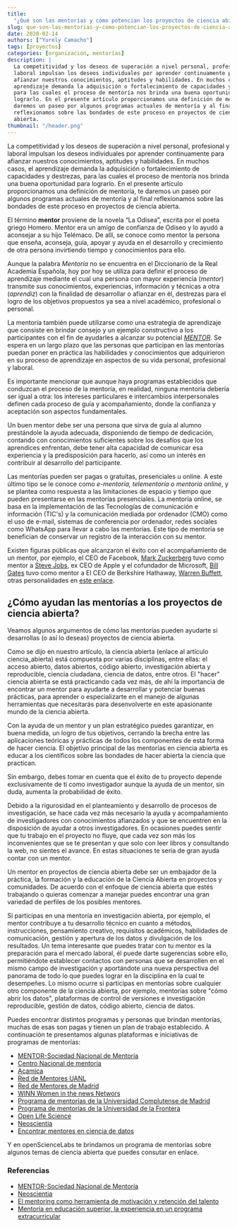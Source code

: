 ```yaml
---
title:
  "¿Qué son las mentorías y cómo potencian los proyectos de ciencia abierta?"
slug: que-son-las-mentorias-y-como-potencian-los-proyectos-de-ciencia-abierta
date: 2020-02-14
authors: ["Yurely Camacho"]
tags: [proyectos]
categories: [organización, mentorías]
description: |
  La competitividad y los deseos de superación a nivel personal, profesional y
  laboral impulsan los deseos individuales por aprender continuamente para
  afianzar nuestros conocimientos, aptitudes y habilidades. En muchos casos, el
  aprendizaje demanda la adquisición o fortalecimiento de capacidades y destrezas,
  para las cuales el proceso de mentoría nos brinda una buena oportunidad para
  lograrlo. En el presente artículo proporcionamos una definición de mentoría, te
  daremos un paseo por algunos programas actuales de mentoría y al final
  reflexionamos sobre las bondades de este proceso en proyectos de ciencia
  abierta.
thumbnail: "/header.png"
---
```


<!-- # ¿Qué son las mentorías y cómo potencian los proyectos de  ciencia abierta? -->
<!-- **Por Yurely Camacho** -->

La competitividad y los deseos de superación a nivel personal, profesional y
laboral impulsan los deseos individuales por aprender continuamente para
afianzar nuestros conocimientos, aptitudes y habilidades. En muchos casos, el
aprendizaje demanda la adquisición o fortalecimiento de capacidades y destrezas,
para las cuales el proceso de mentoría nos brinda una buena oportunidad para
lograrlo. En el presente artículo proporcionamos una definición de mentoría, te
daremos un paseo por algunos programas actuales de mentoría y al final
reflexionamos sobre las bondades de este proceso en proyectos de ciencia
abierta.

<!-- TEASER_END -->

El término **mentor** proviene de la novela “La Odisea”, escrita por el poeta
griego Homero. Mentor era un amigo de confianza de Odiseo y lo ayudó a aconsejar
a su hijo Telémaco. De allí, se conoce como mentor la persona que enseña,
aconseja, guía, apoyar y ayuda en el desarrollo y crecimiento de otra persona
invirtiendo tiempo y conocimientos para ello.

Aunque la palabra _Mentoría_ no se encuentra en el Diccionario de la Real
Academia Española, hoy por hoy se utiliza para definir el proceso de aprendizaje
mediante el cual una persona con mayor experiencia (_mentor_) transmite sus
conocimientos, experiencias, información y técnicas a otra (_aprendiz_) con la
finalidad de desarrollar o afianzar en él, destrezas para el logro de los
objetivos propuestos ya sea a nivel académico, profesional o personal.

La mentoría también puede utilizarse como una estrategia de aprendizaje que
consiste en brindar consejo y un ejemplo constructivo a los participantes con el
fin de ayudarles a alcanzar su potencial [_MENTOR_](https://www.mentoring.org/).
Se espera en un largo plazo que las personas que participan en las mentorías
puedan poner en práctica las habilidades y conocimientos que adquirieron en su
proceso de aprendizaje en aspectos de su vida personal, profesional y laboral.

Es importante mencionar que aunque haya programas establecidos que conduzcan el
proceso de la mentoría, en realidad, ninguna mentoría debería ser igual a otra:
los intereses particulares e intercambios interpersonales definen cada proceso
de guía y acompañamiento, donde la confianza y aceptación son aspectos
fundamentales.

Un buen mentor debe ser una persona que sirva de guía al alumno prestándole la
ayuda adecuada, disponiendo de tiempo de dedicación, contando con conocimientos
suficientes sobre los desafíos que los aprendices enfrentan, debe tener alta
capacidad de comunicar esa experiencia y la predisposición para hacerlo, así
como un interés en contribuir al desarrollo del participante.

Las mentorías pueden ser pagas o gratuitas, presenciales u online. A este último
tipo se le conoce como _e-mentoría, telementoría o mentoría online_, y se
plantea como respuesta a las limitaciones de espacio y tiempo que pueden
presentarse en las mentorías presenciales. La mentoría online, se basa en la
implementación de las Tecnologías de comunicación e información (TIC's) y la
comunicación mediada por ordenador (CMO) como el uso de e-mail, sistemas de
conferencia por ordenador, redes sociales como WhatsApp para llevar a cabo las
mentorías. Este tipo de mentoría se benefician de conservar un registro de la
interacción con su mentor.

Existen figuras públicas que alcanzaron el éxito con el acompañamiento de un
mentor, por ejemplo, el CEO de Facebook,
[Mark Zuckerberg](https://es.wikipedia.org/wiki/Mark_Zuckerberg) tuvo como
mentor a [Steve Jobs](https://es.wikipedia.org/wiki/Steve_Jobs), ex CEO de Apple
y el cofundador de Microsoft,
[Bill Gates](https://es.wikipedia.org/wiki/Bill_Gates) tuvo como mentor a El CEO
de Berkshire Hathaway,
[Warren Buffett](https://es.wikipedia.org/wiki/Warren_Buffett), otras
personalidades en
[este enlace](https://sebastianpendino.com/ayuda-mentor-ejemplos/).

## ¿Cómo ayudan las mentorías a los proyectos de ciencia abierta?

Veamos algunos argumentos de cómo las mentorías pueden ayudarte si desarrollas
(o así lo deseas) proyectos de ciencia abierta.

Como se dijo en nuestro artículo, la ciencia abierta (enlace al artículo
ciencia_abierta) está compuesta por varias disciplinas, entre ellas: el acceso
abierto, datos abiertos, código abierto, investigación abierta y reproducible,
ciencia ciudadana, ciencia de datos, entre otros. El "hacer" ciencia abierta se
está practicando cada vez más, de ahí la importancia de encontrar un mentor para
ayudarte a desarrollar y potenciar buenas prácticas, para aprender o
especializarte en el manejo de algunas herramientas que necesitarás para
desenvolverte en este apasionante mundo de la ciencia abierta.

Con la ayuda de un mentor y un plan estratégico puedes garantizar, en buena
medida, un logro de tus objetivos, cerrando la brecha entre las aplicaciones
teóricas y prácticas de todos los componentes de esta forma de hacer ciencia. El
objetivo principal de las mentorías en ciencia abierta es educar a los
científicos sobre las bondades de hacer abierta la ciencia que practican.

Sin embargo, debes tomar en cuenta que el éxito de tu proyecto depende
exclusivamente de tí como investigador aunque la ayuda de un mentor, sin duda,
aumenta la probabilidad de éxito.

Debido a la rigurosidad en el planteamiento y desarrollo de procesos de
investigación, se hace cada vez más necesario la ayuda y acompañamiento de
investigadores con conocimientos afianzados y que se encuentren en la
disposición de ayudar a otros investigadores. En ocasiones puedes sentir que tu
trabajo en el proyecto no fluye, que cada vez son más los inconvenientes que se
te presentan y que solo con leer libros y consultando la web, no sientes el
avance. En estas situaciones te sería de gran ayuda contar con un mentor.

Un mentor en proyectos de ciencia abierta debe ser un embajador de la práctica,
la formación y la educación de la Ciencia Abierta en proyectos y comunidades. De
acuerdo con el enfoque de ciencia abierta que estés trabajando o quieras
comenzar a manejar puedes encontrar una gran variedad de perfiles de los
posibles mentores.

Si participas en una mentoría en investigación abierta, por ejemplo, el mentor
contribuye a tu desarrollo técnico en cuanto a métodos, instrucciones,
pensamiento creativo, requisitos académicos, habilidades de comunicación,
gestión y apertura de los datos y divulgación de los resultados. Un tema
interesante que puedes tratar con tu mentor es la preparación para el mercado
laboral, él puede darte sugerencias sobre ello, permitiéndote establecer
contactos con personas que se desarrollen en el mismo campo de investigación y
aportándote una nueva perspectiva del panorama de todo lo que puedes lograr en
la disciplina en la cual te desempeñes. Lo mismo ocurre si participas en
mentorías sobre cualquier otro componente de la ciencia abierta, por ejemplo,
mentorías sobre "cómo abrir los datos", plataformas de control de versiones e
investigación reproducible, gestión de datos, código abierto, ciencia de datos.

Puedes encontrar distintos programas y personas que brindan mentorías, muchas de
esas son pagas y tienen un plan de trabajo establecido. A continuación te
presentamos algunas plataformas e iniciativas de programas de mentorías:

- [MENTOR-Sociedad Nacional de Mentoría](https://www.mentoring.org/)
- [Centro Nacional de mentoría](https://www.nwrel.org/mentoring/)
- [Acamica](https://www.acamica.com/)
- [Red de Mentores UANL](http://innovacion.uanl.mx/mentoria/)
- [Red de Mentores de Madrid](https://www.madrimasd.org/emprendedores/red-mentores-madrid)
- [WINN Women in the news Networs](http://winnlatam.com/mentorias/)
- [Programa de mentorías de la Universidad Complutense de Madrid](https://www.ucm.es/mentorias)
- [Programa de mentorías de la Universidad de la Frontera](http://mentorias.ufro.cl/)
- [Open Life Science](https://openlifesci.org)
- [Neoscientia](https://neoscientia.com/mentoring/)
- [Encontrar mentores en ciencia de datos](https://mentorcruise.com/)

Y en openScienceLabs te brindamos un programa de mentorías sobre algunos temas
de ciencia abierta que puedes consutar en enlace.

### Referencias

- [MENTOR-Sociedad Nacional de Mentoría](https://www.mentoring.org/)
- [Neoscientia](https://neoscientia.com/mentoring/)
- [El mentoring como herramienta de motivación y retención del talento](http://pdfs.wke.es/2/2/7/6/pd0000012276.pdf)
- [Mentoría en educación superior, la experiencia en un programa extracurricular](http://www.scielo.org.mx/pdf/redie/v20n4/1607-4041-redie-20-04-86.pdf)
